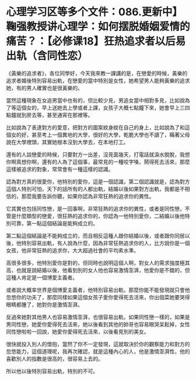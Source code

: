 # 心理学习区等多个文件：086.更新中】鞠强教授讲心理学：如何摆脱婚姻爱情的痛苦？：【必修课18】狂热追求者以后易出轨（含同性恋）

《黃樂的追求者》，各位同學好，今天我來教一課講的是，在戀愛的時候，黃樂的追求者婚後特別容易出軌，在戀愛的當中特別是女性，她希望男人能夠黃樂的追求她，有的男人確實也是很黃樂的。

當然這種現象在女追男當中也有的，但比較少見，男追女當中相對多見，比如說為了等這個女的，早上送她去上學或者上課，女孩子大概七點鐘下來，她會早上三四點鐘就到房去等，甚至通宵在那裡等。

比如說為了表達對方的愛意，把對方的圖案紋身紋在自己的身上，比如說為了和這個女的好，甚至考上一個異地的大學，很好的大學，乾脆大學也不讀了，瞞著父母說在大學裡頭，其實她根本沒到大學去，在本地打工。

還有的人談戀愛的時候，只要對方一出差，沒見面幾天，打電話就淚水脫脫，我想你啊真想你啊，還有的人為了這個事，最常見的一種咬字嗓，鬧得死去活來，那麼這樣被追求的對象，常常會有一種這樣的認識。

認為對方真的很愛你，他特別的愛你，這是一個認識，第二個認識就是，認為對方這個人特別可怕，天下的話所有的人都出軌，結婚以後如果對方出軌，我都是不相信的，那麼我要告訴你聽，如果你認為非常狂熱的追求你的異性。

它其實也包括同性戀，是一回事啊，非常狂熱的追求你的異性，或者是同性戀，不管是什麼類型的戀愛，很狂熱的追求你的，你認為一他特別愛你，二結婚以後他特別可靠，第一點這個結論是能夠成立的。

第二點這個結論是不能夠成立的，而且相反這種人跟你結婚以後，或者跟你同居以後，他特別容易出軌，有人說為什麼，因為非常狂熱追求你的人，比方說你是一個女孩，他非常狂熱的追求你，大大超過社會的平均素水準。

高很多很多，他特別愛你是對的，但同時也說明這個人啊，對女人的需求強度極其高，也就是說結婚以後，他看到別的女人他也容易激情澎湃，他愛你是不錯的，但這種人肯定是一個博愛主義者。

或者說大概率世界是個博愛主義者，他特別容易出軌，那麼你能不能發現就只會他忽悠你的功夫了，那麼同樣如果這個女孩子愛你愛得死去活來，你出個菜她要哭得眼睛都腫了，她對你是激情澎湃。

反過來她對其他男人也容易激情澎湃，也很容易出軌，如果同性戀一樣的，如果是男同性戀，她愛你愛得死去活來，她以後看到其他的帥哥也容易眼哭呆鬆掉，女性同性戀啦啦一回說，她愛你愛得死去活來，以後看見別的美女。

很快就投入別人的懷抱，當然了你不一定發現，這就取決於你的觀察能力和對方的忽悠能力，這個道理呢，我再次確認，就是這種內心的人，他是激情澎湃性，他的喜歡別人的指數是很高的，很容易上去的。

所以他以後特別容易出軌，特別的不可。